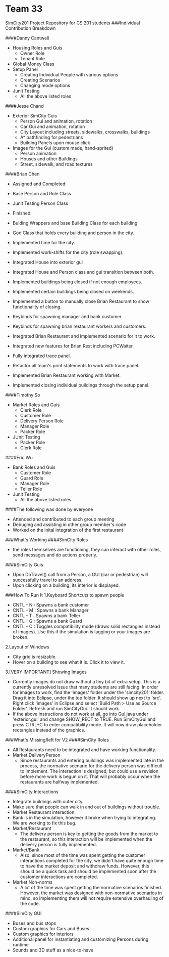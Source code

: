 Team 33
======
SimCity201 Project Repository for CS 201 students
###Individual Contribution Breakdown

####Danny Cantwell
+ Housing Roles and Guis
  * Owner Role
  * Tenant Role
+ Global Money Class
+ Setup Panel
  * Creating Individual People with various options
  * Creating Scenarios
  * Changing mode options
+ Junit Testing
  * All the above listed roles

####Jesse Chand
+ Exterior SimCity Guis
  * Person Gui and animation, rotation
  * Car Gui and animation, rotation
  * City Layout including streets, sidewalks, crosswalks, buildings
  * A* pathfinding for pedestrians
  * Building Panels upon mouse click
+ Images for the Gui (custom made, hand-sprited)
  * Person animation
  * Houses and other Buildings
  * Street, sidewalk, and road textures

####Brian Chen
+ Assigned and Completed:
 + Base Person and Role Class
 + Junit Testing Person Class

+ Finished:
 + Bulding Wrappers and base Building Class for each building
 + God Class that holds every building and person in the city.
 + Implemented time for the city.
 + Implemented work-shifts for the city (role swapping).
 + Integrated House into exterior gui
 + Integrated House and Person class and gui transition between both.
 + Implemented buildings being closed if not enough employees.
 + Implemented certain buildings being closed on weekends.
 + Implemented a button to manually close Brian Restaurant to show functionality of closing.
 + Keybinds for spawning manager and bank customer.
 + Keybinds for spawning brian restaurant workers and customers.
 + Integrated Brian Restaurant and implemented scenario for it to work.
 + Integrated new features for Brian Rest including PCWaiter.
 + Fully integrated trace panel.
 + Refactor all team's print statements to work with trace panel.
 + Implemented Brian Restaurant working with Market.
 + Implemented closing individual buildings through the setup panel.

####Timothy So
+ Market Roles and Guis
  * Clerk Role
  * Customer Role
  * Delivery Person Role
  * Manager Role
  * Packer Role
+ JUnit Testing
  * Packer Role
  * Clerk Role

####Eric Wu
+ Bank Roles and Guis
  * Customer Role
  * Guard Role
  * Manager Role
  * Teller Role
+ Junit Testing
  * All the above listed roles

####The following was done by everyone
+ Attended and contributed to each group meeting
+ Debuging and assisting in other group member's code
+ Worked on the inital integration of the first restaurant

###What's Working
####SimCity Roles
+ the roles themselves are functioning, they can interact with other roles, send messages and do actions properly.

####SimCity Guis
+ Upon DoTravel() call from a Person, a GUI (car or pedestrian) will successfully travel to an address.
+ Upon clicking on a building, its interior is displayed.

###How To Run It
1.Keyboard Shortcuts to spawn people
  * CNTL - N : Spawns a bank customer
  * CNTL - M : Spawns a bank Manager
  * CNTL - T : Spawns a bank Teller
  * CNTL - G : Spawns a bank Guard
  * CNTL - C : Toggles compatibility mode (draws solid rectangles instead of images). Use this if the simulation is lagging or your images are broken.

2.Layout of Windows
  * City grid is resizable. 
  * Hover on a building to see what it is. Click it to view it.

3.[VERY IMPORTANT] Showing Images
  * Currently images do not draw without a tiny bit of extra setup. This is a currently unresolved issue that many students are still facing. In order for images to work, find the 'images' folder under the 'simcity201' folder. Drag it into Eclipse, under the top folder. It should show up next to 'src'. Right click 'images' in Eclipse and select 'Build Path > Use as Source Folder'. Refresh and run SimCityGui. It should work.
  * If the above instructions do not work at all, go into Gui.java under 'exterior.gui' and change SHOW_RECT to TRUE. Run SimCityGui and press CTRL+C to enter compatibility mode. It will now draw placeholder rectangles instead of the graphics. 

###What's Missing/left for V2
####SimCity Roles
+ All Restaurants need to be integrated and have working functionality.
+ Market.DeliveryPerson
  * Since restaurants and entering buildings was implemented late in the process, the normative scenario for the delivery person was difficult to implement. The interaction is designed, but could use a revision before more work is begun on it. That will probably occur when the restaurants are halfway implemented.

####SimCity Interactions
+ Integrate buildings with outer city.
+ Make sure that people can walk in and out of buildings without trouble.
+ Market Restaurant interaction.
+ Bank is in the simulation, however it broke when trying to integrating. We are working to fix this bug.
+ Market/Restaurant
  * The delivery person is key to getting the goods from the market to the restaurant, so this interaction will be implemented when the delivery person is fully implemented.
+ Market/Bank
  * Also, since most of the time was spent getting the customer interactions completed for the city, we didn't have quite enough time to have the market deposit and withdraw funds. However, this should be a quick task and should be implemented soon after the customer interactions are completed.
+ Market Non-norms
  * A lot of the time was spent getting the normative scenarios finished. However, the market was designed with non-normative scenarios in mind, so implementing them will not require extensive overhauling of the code.


####SimCity GUI
+ Buses and bus stops
+ Custom graphics for Cars and Buses
+ Custom graphics for interiors
+ Additional panel for instantiating and customizing Persons during runtime
+ Sounds and 3D stuff as a nice-to-have